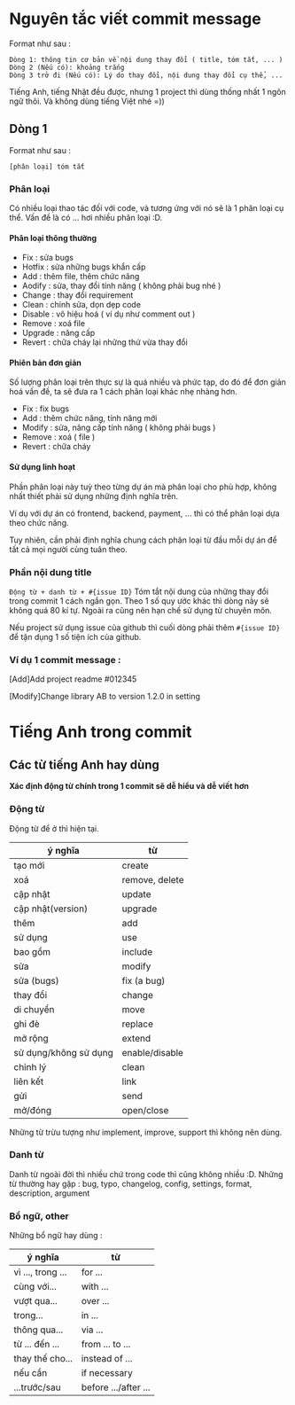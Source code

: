 # Nguyên tắc viết commit message
Format như sau : 
```
Dòng 1: thông tin cơ bản về nội dung thay đổi ( title, tóm tắt, ... )
Dòng 2 (Nếu có): khoảng trắng
Dòng 3 trở đi (Nếu có): Lý do thay đổi, nội dung thay đổi cụ thể, ... 
```

Tiếng Anh, tiếng Nhật đều được, nhưng 1 project thì dùng thống nhất 1 ngôn ngữ thôi. Và không dùng tiếng Việt nhé =))

## Dòng 1

Format như sau : 

`[phân loại] tóm tắt`

### Phân loại
Có nhiều loại thao tác đối với code, và tương ứng với nó sẽ là 1 phân loại cụ thể. Vấn đề là có ... hơi nhiều phân loại :D. 

####  Phân loại thông thường
* Fix : sửa bugs
* Hotfix : sửa những bugs khẩn cấp
* Add : thêm file, thêm chức năng
* Aodify : sửa, thay đổi tính năng ( không phải bug nhé )
* Change : thay đổi requirement
* Clean : chỉnh sửa, dọn dẹp code
* Disable : vô hiệu hoá ( ví dụ như comment out )
* Remove : xoá file 
* Upgrade : nâng cấp
* Revert : chữa cháy lại những thứ vừa thay đổi

#### Phiên bản đơn giản
Số lượng phân loại trên thực sự là quá nhiều và phức tạp, do đó để đơn giản hoá vấn đề, ta sẽ đưa ra 1 cách phân loại khác nhẹ nhàng hơn.
* Fix : fix bugs
* Add : thêm chức năng, tính năng mới
* Modify : sửa, nâng cấp tính năng ( không phải bugs )
* Remove : xoá ( file )
* Revert : chữa cháy

#### Sử dụng linh hoạt
Phần phân loại này tuỳ theo từng dự án mà phân loại cho phù hợp, không nhất thiết phải sử dụng những định nghĩa trên.

Ví dụ với dự án có frontend, backend, payment, ... thì có thể phân loại dựa theo chức năng.

Tuy nhiên, cần phải định nghĩa chung cách phân loại từ đầu mỗi dự án để tất cả mọi người cùng tuân theo.

### Phần nội dung title
`Động từ + danh từ + #{issue ID}`
Tóm tắt nội dung của những thay đổi trong commit 1 cách ngắn gọn. Theo 1 số quy ước khác thì dòng này sẽ không quá 80 kí tự. Ngoài ra cũng nên hạn chế sử dụng từ chuyên môn. 

Nếu project sử dụng issue của github thì cuối dòng phải thêm `#{issue ID}` để tận dụng 1 số tiện ích của github. 

### Ví dụ 1 commit message :

[Add]Add project readme #012345

[Modify]Change library AB to version 1.2.0 in setting



# Tiếng Anh trong commit 
## Các từ tiếng Anh hay dùng

**Xác định động từ chính trong 1 commit sẽ dễ hiểu và dễ viết hơn**

### Động từ

Động từ để ở thì hiện tại. 

| ý nghĩa               | từ             |
| --------------------- | -------------- |
| tạo mới               | create         |
| xoá                   | remove, delete |
| cập nhật              | update         |
| cập nhật(version)     | upgrade        |
| thêm                  | add            |
| sử dụng               | use            |
| bao gồm               | include        |
| sửa                   | modify         |
| sửa (bugs)            | fix (a bug)    |
| thay đổi              | change         |
| di chuyển             | move           |
| ghi đè                | replace        |
| mở rộng               | extend         |
| sử dụng/không sử dụng | enable/disable |
| chỉnh lý              | clean          |
| liên kết              | link           |
| gửi                   | send           |
| mở/đóng               | open/close     |

Những từ trừu tượng như implement, improve, support thì không nên dùng. 

### Danh từ
Danh từ ngoài đời thì nhiều chứ trong code thì cũng không nhiều :D. 
Những từ thường hay gặp : 
bug, typo, changelog, config, settings, format, description, argument

### Bổ ngữ, other

Những bổ ngữ hay dùng : 

| ý nghĩa           | từ                   |
| ----------------- | -------------------- |
| vì ..., trong ... | for ...              |
| cùng với...       | with ...             |
| vượt qua...       | over ...             |
| trong...          | in ...               |
| thông qua...      | via ...              |
| từ ... đến ...    | from ... to ...      |
| thay thế cho...   | instead of ...       |
| nếu cần           | if necessary         |
| ...trước/sau      | before .../after ... |

